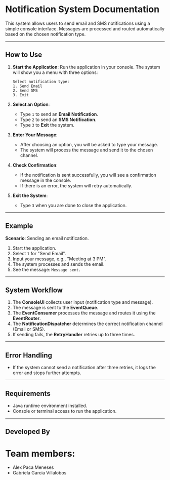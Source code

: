 # Notification System Documentation

This system allows users to send email and SMS notifications using a simple console interface. Messages are processed and routed automatically based on the chosen notification type.

---

## **How to Use**
1. **Start the Application**:
   Run the application in your console. The system will show you a menu with three options:
   ```
   Select notification type:
   1. Send Email
   2. Send SMS
   3. Exit
   ```

2. **Select an Option**:
   - Type `1` to send an **Email Notification**.
   - Type `2` to send an **SMS Notification**.
   - Type `3` to **Exit** the system.

3. **Enter Your Message**:
   - After choosing an option, you will be asked to type your message.
   - The system will process the message and send it to the chosen channel.

4. **Check Confirmation**:
   - If the notification is sent successfully, you will see a confirmation message in the console.
   - If there is an error, the system will retry automatically.

5. **Exit the System**:
   - Type `3` when you are done to close the application.

---

## **Example**
**Scenario**: Sending an email notification.
1. Start the application.
2. Select `1` for "Send Email".
3. Input your message, e.g., "Meeting at 3 PM".
4. The system processes and sends the email.
5. See the message: `Message sent.`

---

## **System Workflow**
1. The **ConsoleUI** collects user input (notification type and message).
2. The message is sent to the **EventQueue**.
3. The **EventConsumer** processes the message and routes it using the **EventRouter**.
4. The **NotificationDispatcher** determines the correct notification channel (Email or SMS).
5. If sending fails, the **RetryHandler** retries up to three times.

---

## **Error Handling**
- If the system cannot send a notification after three retries, it logs the error and stops further attempts.

---

## **Requirements**
- Java runtime environment installed.
- Console or terminal access to run the application.

---

## **Developed By**
# Team members:
- Alex Paca Meneses
- Gabriela Garcia Villalobos
